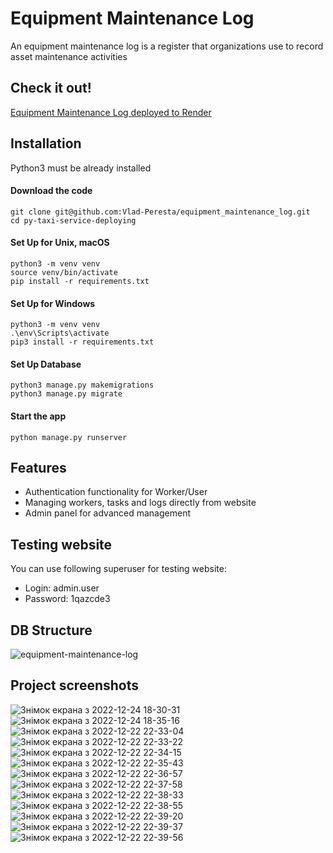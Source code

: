 # Equipment Maintenance Log

An equipment maintenance log is a register that organizations use 
to record asset maintenance activities

## Check it out!

[Equipment Maintenance Log deployed to Render](https://equipment-maintenance-log.onrender.com/)

## Installation

Python3 must be already installed

#### Download the code
```angular2html
git clone git@github.com:Vlad-Peresta/equipment_maintenance_log.git
cd py-taxi-service-deploying
```

#### Set Up for Unix, macOS
```angular2html
python3 -m venv venv
source venv/bin/activate
pip install -r requirements.txt
```

#### Set Up for Windows
```angular2html
python3 -m venv venv
.\env\Scripts\activate
pip3 install -r requirements.txt
```

#### Set Up Database
```angular2html
python3 manage.py makemigrations
python3 manage.py migrate
```

#### Start the app
```angular2html
python manage.py runserver
```

## Features

* Authentication functionality for Worker/User
* Managing workers, tasks and logs directly from website
* Admin panel for advanced management

## Testing website

You can use following superuser for testing website:
* Login: admin.user
* Password: 1qazcde3

## DB Structure
![equipment-maintenance-log](https://user-images.githubusercontent.com/106173314/209444568-48c40234-c891-4609-b611-eae696babaa5.png)

## Project screenshots
![Знімок екрана з 2022-12-24 18-30-31](https://user-images.githubusercontent.com/106173314/209444586-e9e57a4f-2798-400b-8fcd-8dcf3db0f9d7.png)
![Знімок екрана з 2022-12-24 18-35-16](https://user-images.githubusercontent.com/106173314/209444601-10a0b796-7499-4c2d-92a2-48321ec52b84.png)
![Знімок екрана з 2022-12-22 22-33-04](https://user-images.githubusercontent.com/106173314/209444611-e68f7564-5c83-46cc-8a3e-fbb39368ee81.png)
![Знімок екрана з 2022-12-22 22-33-22](https://user-images.githubusercontent.com/106173314/209444625-33918cca-b9d5-484c-ba1a-391c002c3e4e.png)
![Знімок екрана з 2022-12-22 22-34-15](https://user-images.githubusercontent.com/106173314/209444627-9c6c844e-0958-49e0-a11a-318f0da295d9.png)
![Знімок екрана з 2022-12-22 22-35-43](https://user-images.githubusercontent.com/106173314/209444633-0e8d8c4f-4883-4fe1-aa2d-7f5fad1557b2.png)
![Знімок екрана з 2022-12-22 22-36-57](https://user-images.githubusercontent.com/106173314/209444634-1599b626-2518-4e25-a57b-4239e1383405.png)
![Знімок екрана з 2022-12-22 22-37-58](https://user-images.githubusercontent.com/106173314/209444637-75f5c590-161b-4d39-9811-e9d6d065920a.png)
![Знімок екрана з 2022-12-22 22-38-33](https://user-images.githubusercontent.com/106173314/209444643-4cc9480a-3647-491d-8ccf-c1b245582c0f.png)
![Знімок екрана з 2022-12-22 22-38-55](https://user-images.githubusercontent.com/106173314/209444650-dd0141e3-b3f6-4569-aee2-01fda72c712d.png)
![Знімок екрана з 2022-12-22 22-39-20](https://user-images.githubusercontent.com/106173314/209444660-739974aa-958c-4bd3-ae6d-71a138611c4f.png)
![Знімок екрана з 2022-12-22 22-39-37](https://user-images.githubusercontent.com/106173314/209444663-e714639e-4c39-4c93-8a5b-a3cc6c871c28.png)
![Знімок екрана з 2022-12-22 22-39-56](https://user-images.githubusercontent.com/106173314/209444667-aaff83c5-f1e7-4b4c-a7c6-51da0f77b877.png)
